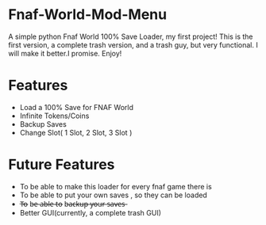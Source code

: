 # Fnaf-World-Mod-Menu

A simple python Fnaf World 100% Save Loader, my first project! This is the first version, a complete trash version, and a trash guy, but very functional. I will make it better.I promise.
Enjoy!

# Features
- Load a 100% Save for FNAF World
- Infinite Tokens/Coins
- Backup Saves
- Change Slot( 1 Slot, 2 Slot, 3 Slot )
# Future Features
- To be able to make this loader for every fnaf game there is
- To be able to put your own saves , so they can be loaded
- T̶o̶ b̶e̶ a̶b̶l̶e̶ t̶o̶ b̶a̶c̶k̶u̶p̶ y̶o̶u̶r̶ s̶a̶v̶e̶s̶ 
- Better GUI(currently, a complete trash GUI)

